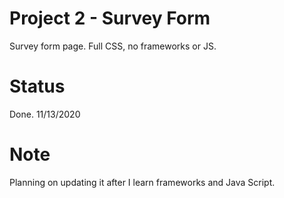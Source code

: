 # Project 2 - Survey Form

Survey form page. Full CSS, no frameworks or JS.

# Status

Done. 11/13/2020

# Note

Planning on updating it after I learn frameworks and Java Script.